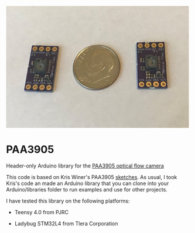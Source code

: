 <a href="https://www.tindie.com/products/onehorse/paa3905-optical-flow-camera/">
<img src="media/paa3905.jpg" width=500></a>

# PAA3905
Header-only Arduino library for the
[PAA3905 optical flow camera](https://www.tindie.com/products/onehorse/paa3905-optical-flow-camera/)

This code is based on Kris Winer's PAA3905 [sketches](https://github.com/kriswiner/PAA3905).  As usual, I took
Kris's code an made an Arduino library that you can clone into your Arduino/libraries folder to
run examples and use for other projects.

I have tested this library on the following platforms:

* Teensy 4.0 from PJRC

* Ladybug STM32L4 from Tlera Corporation
